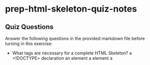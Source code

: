 # prep-html-skeleton-quiz-notes

## Quiz Questions

Answer the following questions in the provided markdown file before turning in this exercise:

- What tags are necessary for a complete HTML Skeleton?
  a <!DOCTYPE> declaration
  an <html> element
  a <head> element
  a <title> element
  a <body> element
- What type of content belongs within the `<head>` of an HTML document?
  title , meta, link ,style ,script
- What type of content belongs within the `<body>` of an HTML document?
  actual content like text, img, video,links
- Where must the `DOCTYPE` declaration appear in a valid HTML document?
  in first line of html file

## Notes

All student notes should be written here.

How to write `Code Examples` in markdown

for JS:

```javascript
const data = 'Howdy';
```

for HTML:

```html
<div>
  <p>This is text content</p>
</div>
```

for CSS:

```css
div {
  width: 100%;
}
```
